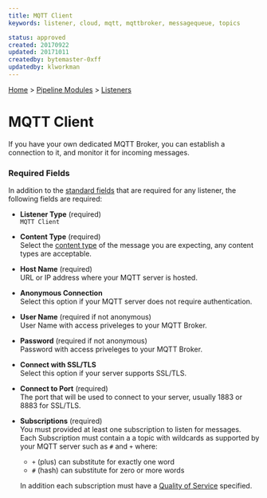 ```yaml
---
title: MQTT Client
keywords: listener, cloud, mqtt, mqttbroker, messagequeue, topics

status: approved
created: 20170922
updated: 20171011
createdby: bytemaster-0xff
updatedby: klworkman
---
```

[Home](../../Index.md) > [Pipeline Modules](../Index.md) > [Listeners](../Listener.md)

# MQTT Client

If you have your own dedicated MQTT Broker, you can establish a connection to it, and monitor it for incoming messages.

### Required Fields

In addition to the [standard fields](../../Topics/StandardFields.md) that are required for any listener, the following fields are required:

* **Listener Type** (required)     
`MQTT Client`

* **Content Type** (required)   
Select the [content type](../../Messaging/ContentTypes.md) of the message you are expecting, any content types are acceptable.

* **Host Name** (required)     
URL or IP address where your MQTT server is hosted.

* **Anonymous Connection**     
Select this option if your MQTT server does not require authentication.

* **User Name**  (required if not anonymous)     
User Name with access priveleges to your MQTT Broker.

* **Password** (required if not anonymous)      
Password with access priveleges to your MQTT Broker.

* **Connect with SSL/TLS**     
Select this option if your server supports SSL/TLS.

* **Connect to Port** (required)  
The port that will be used to connect to your server, usually 1883 or 8883 for SSL/TLS.

* **Subscriptions** (required)  
You must provided at least one subscription to listen for messages.  
Each Subscription must contain a a topic with wildcards as supported by your MQTT server such as `#` and `+` where:
  * `+` (plus) can substitute for exactly one word
  * `#` (hash) can substitute for zero or more words  
 
  In addition each subscription must have a [Quality of Service](https://www.hivemq.com/blog/mqtt-essentials-part-6-mqtt-quality-of-service-levels) specified.


